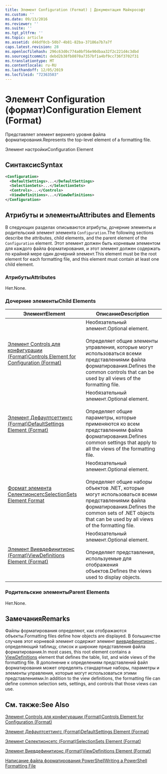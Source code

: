 ```yaml
---
title: Элемент Configuration (Format) | Документация Майкрософт
ms.custom: ''
ms.date: 09/13/2016
ms.reviewer: ''
ms.suite: ''
ms.tgt_pltfrm: ''
ms.topic: article
ms.assetid: d46df0cb-50b7-4b81-82ba-37186a7b7a7f
caps.latest.revision: 28
ms.openlocfilehash: 296c63d0c774a0bf56e90dbaa32f2c221d4c3dbd
ms.sourcegitcommit: debd2b38fb8070a7357bf1a4bf9cc736f3702f31
ms.translationtype: MT
ms.contentlocale: ru-RU
ms.lasthandoff: 12/05/2019
ms.locfileid: "72363503"
---
```

# <a name="configuration-element-format"></a><span data-ttu-id="08b61-102">Элемент Configuration (формат)</span><span class="sxs-lookup"><span data-stu-id="08b61-102">Configuration Element (Format)</span></span>

<span data-ttu-id="08b61-103">Представляет элемент верхнего уровня файла форматирования.</span><span class="sxs-lookup"><span data-stu-id="08b61-103">Represents the top-level element of a formatting file.</span></span>

<span data-ttu-id="08b61-104">Элемент настройки</span><span class="sxs-lookup"><span data-stu-id="08b61-104">Configuration Element</span></span>

## <a name="syntax"></a><span data-ttu-id="08b61-105">Синтаксис</span><span class="sxs-lookup"><span data-stu-id="08b61-105">Syntax</span></span>

```xml
<Configuration>
  <DefaultSettings>...</DefaultSettings>
  <SelectionSets>...</SelectionSets>
  <Controls>...</Controls>
  <ViewDefinitions>...</ViewDefinitions>
</Configuration>

```

## <a name="attributes-and-elements"></a><span data-ttu-id="08b61-106">Атрибуты и элементы</span><span class="sxs-lookup"><span data-stu-id="08b61-106">Attributes and Elements</span></span>

<span data-ttu-id="08b61-107">В следующих разделах описываются атрибуты, дочерние элементы и родительский элемент элемента `Configuration`.</span><span class="sxs-lookup"><span data-stu-id="08b61-107">The following sections describe the attributes, child elements, and the parent element of the `Configuration` element.</span></span> <span data-ttu-id="08b61-108">Этот элемент должен быть корневым элементом для каждого файла форматирования, и этот элемент должен содержать по крайней мере один дочерний элемент.</span><span class="sxs-lookup"><span data-stu-id="08b61-108">This element must be the root element for each formatting file, and this element must contain at least one child element.</span></span>

### <a name="attributes"></a><span data-ttu-id="08b61-109">Атрибуты</span><span class="sxs-lookup"><span data-stu-id="08b61-109">Attributes</span></span>

<span data-ttu-id="08b61-110">Нет.</span><span class="sxs-lookup"><span data-stu-id="08b61-110">None.</span></span>

### <a name="child-elements"></a><span data-ttu-id="08b61-111">Дочерние элементы</span><span class="sxs-lookup"><span data-stu-id="08b61-111">Child Elements</span></span>

|<span data-ttu-id="08b61-112">Элемент</span><span class="sxs-lookup"><span data-stu-id="08b61-112">Element</span></span>|<span data-ttu-id="08b61-113">Описание</span><span class="sxs-lookup"><span data-stu-id="08b61-113">Description</span></span>|
|-------------|-----------------|
|[<span data-ttu-id="08b61-114">Элемент Controls для конфигурации (Format)</span><span class="sxs-lookup"><span data-stu-id="08b61-114">Controls Element for Configuration (Format)</span></span>](./controls-element-for-configuration-format.md)|<span data-ttu-id="08b61-115">Необязательный элемент.</span><span class="sxs-lookup"><span data-stu-id="08b61-115">Optional element.</span></span><br /><br /> <span data-ttu-id="08b61-116">Определяет общие элементы управления, которые могут использоваться всеми представлениями файла форматирования.</span><span class="sxs-lookup"><span data-stu-id="08b61-116">Defines the common controls that can be used by all views of the formatting file.</span></span>|
|[<span data-ttu-id="08b61-117">Элемент Дефаултсеттингс (Format)</span><span class="sxs-lookup"><span data-stu-id="08b61-117">DefaultSettings Element (Format)</span></span>](./defaultsettings-element-format.md)|<span data-ttu-id="08b61-118">Необязательный элемент.</span><span class="sxs-lookup"><span data-stu-id="08b61-118">Optional element.</span></span><br /><br /> <span data-ttu-id="08b61-119">Определяет общие параметры, которые применяются ко всем представлениям файла форматирования.</span><span class="sxs-lookup"><span data-stu-id="08b61-119">Defines common settings that apply to all the views of the formatting file.</span></span>|
|[<span data-ttu-id="08b61-120">Формат элемента Селектионсетс</span><span class="sxs-lookup"><span data-stu-id="08b61-120">SelectionSets Element Format</span></span>](./selectionsets-element-format.md)|<span data-ttu-id="08b61-121">Необязательный элемент.</span><span class="sxs-lookup"><span data-stu-id="08b61-121">Optional element.</span></span><br /><br /> <span data-ttu-id="08b61-122">Определяет общие наборы объектов .NET, которые могут использоваться всеми представлениями файла форматирования.</span><span class="sxs-lookup"><span data-stu-id="08b61-122">Defines the common sets of .NET objects that can be used by all views of the formatting file.</span></span>|
|[<span data-ttu-id="08b61-123">Элемент Виевдефинитионс (Format)</span><span class="sxs-lookup"><span data-stu-id="08b61-123">ViewDefinitions Element (Format)</span></span>](./viewdefinitions-element-format.md)|<span data-ttu-id="08b61-124">Необязательный элемент.</span><span class="sxs-lookup"><span data-stu-id="08b61-124">Optional element.</span></span><br /><br /> <span data-ttu-id="08b61-125">Определяет представления, используемые для отображения объектов.</span><span class="sxs-lookup"><span data-stu-id="08b61-125">Defines the views used to display objects.</span></span>|

### <a name="parent-elements"></a><span data-ttu-id="08b61-126">Родительские элементы</span><span class="sxs-lookup"><span data-stu-id="08b61-126">Parent Elements</span></span>

<span data-ttu-id="08b61-127">Нет.</span><span class="sxs-lookup"><span data-stu-id="08b61-127">None.</span></span>

## <a name="remarks"></a><span data-ttu-id="08b61-128">Замечания</span><span class="sxs-lookup"><span data-stu-id="08b61-128">Remarks</span></span>

<span data-ttu-id="08b61-129">Файлы форматирования определяют, как отображаются объекты.</span><span class="sxs-lookup"><span data-stu-id="08b61-129">Formatting files define how objects are displayed.</span></span> <span data-ttu-id="08b61-130">В большинстве случаев этот корневой элемент содержит элемент [виевдефинитионс](./viewdefinitions-element-format.md) , определяющий таблицу, список и широкие представления файла форматирования.</span><span class="sxs-lookup"><span data-stu-id="08b61-130">In most cases, this root element contains a [ViewDefinitions](./viewdefinitions-element-format.md) element that defines the table, list, and wide views of the formatting file.</span></span> <span data-ttu-id="08b61-131">В дополнение к определениям представлений файл форматирования может определять стандартные наборы, параметры и элементы управления, которые могут использоваться этими представлениями.</span><span class="sxs-lookup"><span data-stu-id="08b61-131">In addition to the view definitions, the formatting file can define common selection sets, settings, and controls that those views can use.</span></span>

## <a name="see-also"></a><span data-ttu-id="08b61-132">См. также:</span><span class="sxs-lookup"><span data-stu-id="08b61-132">See Also</span></span>

[<span data-ttu-id="08b61-133">Элемент Controls для конфигурации (Format)</span><span class="sxs-lookup"><span data-stu-id="08b61-133">Controls Element for Configuration (Format)</span></span>](./controls-element-for-configuration-format.md)

[<span data-ttu-id="08b61-134">Элемент Дефаултсеттингс (Format)</span><span class="sxs-lookup"><span data-stu-id="08b61-134">DefaultSettings Element (Format)</span></span>](./defaultsettings-element-format.md)

[<span data-ttu-id="08b61-135">Элемент Селектионсетс (Format)</span><span class="sxs-lookup"><span data-stu-id="08b61-135">SelectionSets Element (Format)</span></span>](./selectionsets-element-format.md)

[<span data-ttu-id="08b61-136">Элемент Виевдефинитионс (Format)</span><span class="sxs-lookup"><span data-stu-id="08b61-136">ViewDefinitions Element (Format)</span></span>](./viewdefinitions-element-format.md)

[<span data-ttu-id="08b61-137">Написание файла форматирования PowerShell</span><span class="sxs-lookup"><span data-stu-id="08b61-137">Writing a PowerShell Formatting File</span></span>](./writing-a-powershell-formatting-file.md)

